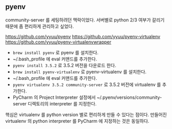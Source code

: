 ## pyenv
community-server 를 세팅하려던 맥락이었다. 서버별로 python 2/3 여부가 갈리기 때문에 좀 편리하게 관리하고 싶었다.

https://github.com/yyuu/pyenv
https://github.com/yyuu/pyenv-virtualenv
https://github.com/yyuu/pyenv-virtualenvwrapper

* `brew install pyenv` 로 pyenv 를 설치한다.
* ~/.bash_profile 에 eval 커맨드를 추가한다.
* `pyenv install 3.5.2` 로 3.5.2 버전을 다운로드 한다.
* `brew install pyenv-virtualenv` 로 pyenv-virtualenv 를 설치한다.
* ~/.bash_profile 에 eval 커맨드를 추가한다.
* `pyenv virtualenv 3.5.2 community-server` 로 3.5.2 버전에 virtualenv 를 추가한다.
* PyCharm 의 Project Interpreter 설정에서 ~/.pyenv/versions/community-server 디렉토리의 interpreter 를 지정한다.

핵심은 virtualenv 를 python version 별로 편리하게 만들 수 있다는 점이다. 만들어진 virtualenv 의 python interpreter 를 PyCharm 에 지정하는 것은 동일하다.